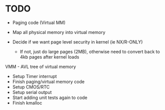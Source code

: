 # TODO
- Paging code (Virtual MM)

- Map all physical memory into virtual memory

- Decide if we want page level security in kernel (ie NX/R-ONLY)
	- If not, just do large pages (2MB), otherwise need to convert
		back to 4kb pages after kernel loads

VMM - AVL tree of virtual memory

- Setup Timer interrupt
- Finish paging/virtual memory code
- Setup CMOS/RTC
- Setup serial output
- Start adding unit tests again to code
- Finish kmalloc